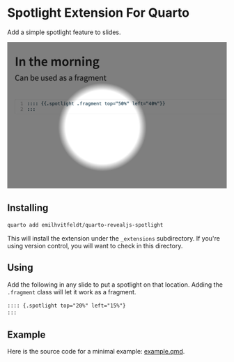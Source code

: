 # Spotlight Extension For Quarto

Add a simple spotlight feature to slides.

![](example.png)

## Installing

```bash
quarto add emilhvitfeldt/quarto-revealjs-spotlight
```

This will install the extension under the `_extensions` subdirectory.
If you're using version control, you will want to check in this directory.

## Using

Add the following in any slide to put a spotlight on that location. Adding the `.fragment` class will let it work as a fragment.

`````markdown
:::: {.spotlight top="20%" left="15%"}
:::
`````

## Example

Here is the source code for a minimal example: [example.qmd](example.qmd).

